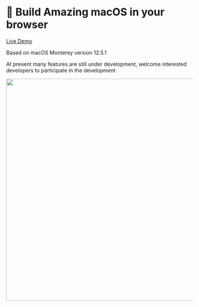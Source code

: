<!--
 * @Author: tackchen
 * @Date: 2022-10-03 15:30:44
 * @Description: Coding something
-->
#  Build Amazing macOS in your browser

[Live Demo](https://theajack.github.io/mac)

Based on macOS Monterey version 12.5.1

At present many features are still under development, welcome interested developers to participate in the development

<img src='https://shiyix.cn/design.png' width='600px'/>